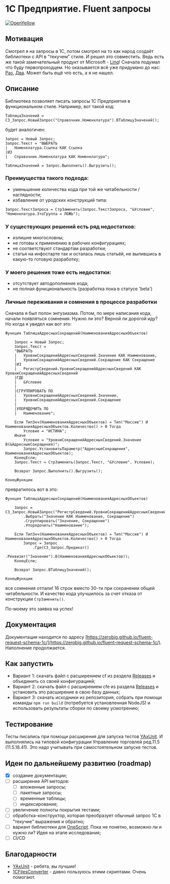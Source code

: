 # 1С Предприятие. Fluent запросы

[![OpenYellow](https://img.shields.io/endpoint?url=https://openyellow.org/data/badges/6/874099701.json)](https://openyellow.org/grid?data=top&repo=874099701)

## Мотивация

Смотрел я на запросы в 1С, потом смотрел на то как народ создаёт библиотеки с API в "текучем" стиле. И решил это совместить. Ведь есть же такой замечательный продукт от Microsoft - [Linq](https://learn.microsoft.com/ru-ru/dotnet/csharp/linq/standard-query-operators/)! Сначала подумал что буду первопроходцем. Но оказывается всё уже придумано до нас: [Раз](https://github.com/KalyakinAG/query-model), [Два](https://infostart.ru/1c/articles/1991009/). Может быть ещё что есть, а я не нашел.

## Описание

Библиотека позволяет писать запросы 1С Предприятия в функциональном стиле. Например, вот такой код:
```bsl
ТаблицаЗначений = СЗ_Запрос.НовыйЗапрос("Справочник.Номенклатура").ВТаблицуЗначений();
```
будет аналогичен:
```bsl
Запрос = Новый Запрос;
Запрос.Текст = "ВЫБРАТЬ
|	Номенклатура.Ссылка КАК Ссылка
|ИЗ
|	Справочник.Номенклатура КАК Номенклатура";

ТаблицаЗначений = Запрос.Выполнить().Выгрузить();
```

### Преимущества такого подхода:

* уменьшение количества кода при той же читабельности / наглядности;
* избавление от уродских конструкций типа:
```bls
Запрос.ТекстЗапроса = СтрЗаменить(Запрос.ТекстЗапроса, "&Условие", "Номенклатура.ЭтоГруппа = ЛОЖЬ");
```

### У существующих решений есть ряд недостатков:

* излишне многословны;
* не готовы к применению в рабочих конфигурациях;
* не соответствуют стандартам разработки;
* статья на инфостарте так и осталась лишь статьёй, не вылившись в какую-то готовую разработку;

### У моего решения тоже есть недостатки:

* отсутствует автодополнение кода;
* не полная функциональность (разработка пока в статусе 'beta')

### Личные переживания и сомнения в процессе разработки

Сначала я был полон энтузиазма. Потом, по мере написания кода, начали появляться сомнения. Нужно ли это? Верной ли дорогой иду? Но когда я увидел как вот это:
```bsl
Функция ТаблицаАдресныхСокращений(НаименованияАдресныхОбъектов)

	Запрос = Новый Запрос;
	Запрос.Текст = 
	"ВЫБРАТЬ
	|	УровниСокращенийАдресныхСведений.Значение КАК Наименование,
	|	УровниСокращенийАдресныхСведений.Сокращение КАК Сокращение
	|ИЗ
	|	РегистрСведений.УровниСокращенийАдресныхСведений КАК УровниСокращенийАдресныхСведений 
	|ГДЕ
	|	&Условие
	|
	|СГРУППИРОВАТЬ ПО
	|	УровниСокращенийАдресныхСведений.Значение,
	|	УровниСокращенийАдресныхСведений.Сокращение
	|
	|УПОРЯДОЧИТЬ ПО
	|	Наименование";
	
	Если ТипЗнч(НаименованияАдресныхОбъектов) = Тип("Массив") И НаименованияАдресныхОбъектов.Количество() > 0 Тогда
		Условие = "ИСТИНА";
	Иначе
		Условие = "УровниСокращенийАдресныхСведений.Значение В(&АдресныеСокращения)";
		Запрос.УстановитьПараметр("АдресныеСокращения", НаименованияАдресныхОбъектов);
	КонецЕсли;
	Запрос.Текст = СтрЗаменить(Запрос.Текст, "&Условие", Условие);

	Возврат Запрос.Выполнить().Выгрузить();

КонецФункции
```
превратилось вот в это:
```bsl
Функция ТаблицаАдресныхСокращений(НаименованияАдресныхОбъектов)

	Запрос = СЗ_Запрос.НовыйЗапрос("РегистрСведений.УровниСокращенийАдресныхСведений")
		.Выбрать("Значение КАК Наименование, Сокращение")
		.Сгруппировать("Значение, Сокращение")
		.Упорядочить("Наименование");
	
	Если ТипЗнч(НаименованияАдресныхОбъектов) = Тип("Массив") И НаименованияАдресныхОбъектов.Количество() > 0 Тогда
		Запрос = Запрос
			.Где(СЗ_Запрос.Предикат()
				.Реквизит("Значение").В(НаименованияАдресныхОбъектов));
	КонецЕсли;
	
	Возврат Запрос.ВТаблицуЗначений();

КонецФункции
```
все сомнения отпали! 16 строк вместо 30-ти при сохранении общей читабельности. И качество кода улучшилось за счет отказа от конструкции `СтрЗаменить()`.

По-моему это заявка на успех!

## Документация

Документация находится по адресу [https://zerobig.github.io/fluent-request-schema-1c/](https://zerobig.github.io/fluent-request-schema-1c/). Наполнение продолжается.

## Как запустить

* Вариант 1: скачать файл с расширением cf из раздела [Releases](https://github.com/zerobig/fluent-request-schema-1c/releases) и объединить со своей конфигурацией;
* Вариант 2: скачать файл с расширением cfe из раздела [Releases](https://github.com/zerobig/fluent-request-schema-1c/releases) и установить это расширение в свою базу данных;
* Вариант 3: скачать исходники из репозитория, собрать при помощи команды `npm run build` (потребуется установленная NodeJS) и использовать результаты сборки по своему усмотрению;

## Тестирование

Тесты писались при помощи расширения для запуска тестов [YAxUnit](https://github.com/bia-technologies/yaxunit). И выполнялись на типовой конфигурации Управление торговлей ред.11.5 (11.5.18.41). Это надо учитывать при самостоятельном запуске тестов.

## Идеи по дальнейшему развитию (roadmap)

- [x] создание документации;
- [ ] расширение API методов:
  - [ ] вложенные запросы;
  - [ ] пакетные запросы;
  - [ ] временные таблицы;
  - [ ] индексирование;
- [ ] увеличение полноты покрытия тестами;
- [ ] обработка-конструктор, которая преобразует обычный запрос 1С в "текучие" выражения и обратно;
- [ ] вариант библиотеки для [OneScript](https://github.com/EvilBeaver/OneScript). Пока не понятно, возможно ли и нужно ли? Идея на этапе исследования;
- [ ] CI/CD

## Благодарности

* [YAxUnit](https://github.com/bia-technologies/yaxunit) - ребята, вы лучшие!
* [1CFilesConverter](https://github.com/arkuznetsov/1CFilesConverter) - давно пользуюсь этими скриптами. Очень помогают.
